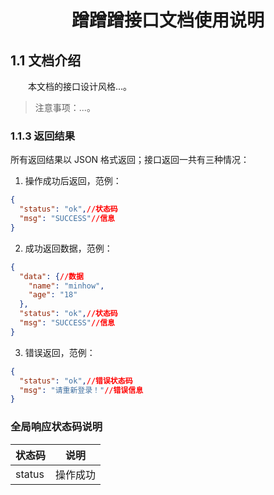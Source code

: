 # <center>蹭蹭蹭接口文档使用说明

## 1.1 文档介绍
&emsp;&emsp;本文档的接口设计风格...。
> 注意事项：...。

### 1.1.3 返回结果
所有返回结果以 JSON 格式返回；接口返回一共有三种情况：
1. 操作成功后返回，范例：

```json  
{
  "status": "ok",//状态码
  "msg": "SUCCESS"//信息
} 
```  

2. 成功返回数据，范例：

```json  
{
  "data": {//数据
    "name": "minhow",
    "age": "18"
  },
  "status": "ok",//状态码
  "msg": "SUCCESS"//信息
}
``` 
3. 错误返回，范例：

```json  
{
  "status": "ok",//错误状态码
  "msg": "请重新登录！"//错误信息
}
```

###  全局响应状态码说明

状态码       |说明       
------------|-----------
status       |操作成功

